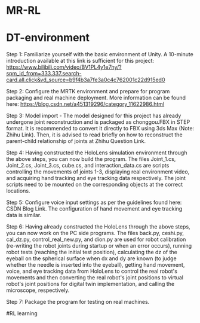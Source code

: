 # MR-RL

# DT-environment
Step 1: Familiarize yourself with the basic environment of Unity. A 10-minute introduction available at this link is sufficient for this project: https://www.bilibili.com/video/BV1PL4y1e7hy/?spm_id_from=333.337.search-card.all.click&vd_source=b9f4b3a7fe3a0c4c762001c22d915ed0

Step 2: Configure the MRTK environment and prepare for program packaging and real machine deployment. More information can be found here: https://blog.csdn.net/a451319296/category_11622986.html

Step 3: Model import - The model designed for this project has already undergone joint reconstruction and is packaged as chonggou.FBX in STEP format. It is recommended to convert it directly to FBX using 3ds Max (Note: Zhihu Link). Then, it is advised to read briefly on how to reconstruct the parent-child relationship of joints at Zhihu Question Link.

Step 4: Having constructed the HoloLens simulation environment through the above steps, you can now build the program. The files Joint_1.cs, Joint_2.cs, Joint_3.cs, cube.cs, and interaction_data.cs are scripts controlling the movements of joints 1-3, displaying real environment video, and acquiring hand tracking and eye tracking data respectively. The joint scripts need to be mounted on the corresponding objects at the correct locations.

Step 5: Configure voice input settings as per the guidelines found here: CSDN Blog Link. The configuration of hand movement and eye tracking data is similar.

Step 6: Having already constructed the HoloLens through the above steps, you can now work on the PC side programs. The files back.py, ceshi.py, cal_dz.py, control_real_new.py, and dion.py are used for robot calibration (re-writing the robot joints during startup or when an error occurs), running robot tests (reaching the initial test position), calculating the dz of the eyeball on the spherical surface when dx and dy are known (to judge whether the needle is inserted into the eyeball), getting hand movement, voice, and eye tracking data from HoloLens to control the real robot's movements and then converting the real robot's joint positions to virtual robot's joint positions for digital twin implementation, and calling the microscope, respectively.

Step 7: Package the program for testing on real machines.

#RL learning
